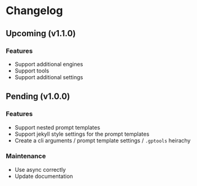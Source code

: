 # Changelog

## Upcoming (v1.1.0)

### Features

- Support additional engines
- Support tools
- Support additional settings

## Pending (v1.0.0)

### Features

- Support nested prompt templates
- Support jekyll style settings for the prompt templates
- Create a cli arguments / prompt template settings / `.gptools` heirachy

### Maintenance

- Use async correctly
- Update documentation
